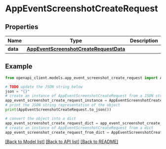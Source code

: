 # AppEventScreenshotCreateRequest


## Properties

Name | Type | Description | Notes
------------ | ------------- | ------------- | -------------
**data** | [**AppEventScreenshotCreateRequestData**](AppEventScreenshotCreateRequestData.md) |  | 

## Example

```python
from openapi_client.models.app_event_screenshot_create_request import AppEventScreenshotCreateRequest

# TODO update the JSON string below
json = "{}"
# create an instance of AppEventScreenshotCreateRequest from a JSON string
app_event_screenshot_create_request_instance = AppEventScreenshotCreateRequest.from_json(json)
# print the JSON string representation of the object
print(AppEventScreenshotCreateRequest.to_json())

# convert the object into a dict
app_event_screenshot_create_request_dict = app_event_screenshot_create_request_instance.to_dict()
# create an instance of AppEventScreenshotCreateRequest from a dict
app_event_screenshot_create_request_from_dict = AppEventScreenshotCreateRequest.from_dict(app_event_screenshot_create_request_dict)
```
[[Back to Model list]](../README.md#documentation-for-models) [[Back to API list]](../README.md#documentation-for-api-endpoints) [[Back to README]](../README.md)


